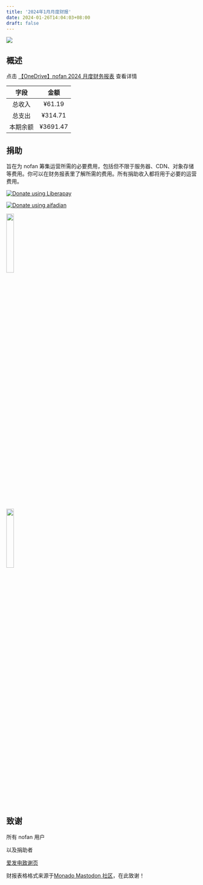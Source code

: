 ```yaml
---
title: '2024年1月月度财报'
date: 2024-01-26T14:04:03+08:00
draft: false
---
```


<img src="https://www.androidauthority.com/wp-content/uploads/2019/11/mastodon-social-network.jpg" />

## 概述

点击 [【OneDrive】nofan 2024 月度财务报表](https://1drv.ms/x/s!Amjhgi5Gq9pNiX0B41gp7HTJ9zKo?e=cOVpvr) 查看详情

|   字段   |   金额   |
| :------: | :------: |
|  总收入  |  ¥61.19  |
|  总支出  | ¥314.71  |
| 本期余额 | ¥3691.47 |

## 捐助

旨在为 nofan 筹集运营所需的必要费用，包括但不限于服务器、CDN、对象存储等费用。你可以在财务报表里了解所需的费用。所有捐助收入都将用于必要的运营费用。

<p><a href="https://zh.liberapay.com/nofan/"><img src="https://liberapay.com/assets/widgets/donate.svg" alt="Donate using Liberapay"></a>  </p>

<p><a href="https://afdian.net/a/twoheart"><img src="https://afdian.net/static/img/logo/logo.png" alt="Donate using aifadian"></a>  </p>

<img src="https://media.nofan.xyz/nofan-image-hosting/blog/finance/wechatpay.jpg" width="20%" class="medium-zoom-image">
<br />
<img src="https://media.nofan.xyz/nofan-image-hosting/blog/finance/alipay.jpg" width="20%" class="medium-zoom-image">

## 致谢

所有 nofan 用户

以及捐助者

[爱发电致谢页](https://afdian.net/@twoheart/thank?year=2024&month=1)

财报表格格式来源于[Monado Mastodon 社区](https://monado.ren/about/more)，在此致谢！
